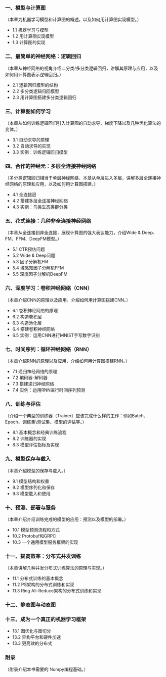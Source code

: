 
### 一、模型与计算图

（本章为机器学习模型和计算图的概述，以及如何用计算图实现模型。）

- 1.1 机器学习与模型
- 1.2 用计算图实现模型
- 1.3 计算图的实现


### 二、最简单的神经网络：逻辑回归

（本章从神经网络的视角介绍二分类/多分类逻辑回归，讲解其原理与应用，以及如何用计算图表示逻辑回归。）

- 2.1 逻辑回归模型的结构
- 2.2 多分类逻辑归回模型
- 2.3 用计算图搭建多分类逻辑回归


### 三、计算图如何学习
（本章从如何训练逻辑回归引入计算图的自动求导、梯度下降以及几种优化算法的变体。）

- 3.1 自动求导的原理
- 3.2 自动求导的实现
- 3.3 实例：训练逻辑回归模型


### 四、合作的神经元：多层全连接神经网络
（多分类逻辑回归相当于单层神经网络，本章从单层进入多层，讲解多层全连接神经网络的原理和应用，以及如何用计算图搭建。）

- 4.1 全连接层
- 4.2 搭建多层全连接神经网络
- 4.3 实例：鸟类生态类群分类


### 五、花式连接：几种非全连接神经网络
（本章从全连接到非全连接，展现计算图的强大表达能力，介绍Wide & Deep、FM、FFM、DeepFM模型。）

- 5.1 CTR预估问题
- 5.2 Wide & Deep问题
- 5.3 因子分解机FM
- 5.4 域感知因子分解机FFM
- 5.5 深度因子分解机DeepFM


### 六、深度学习：卷积神经网络（CNN）
（本章介绍CNN的原理以及应用，介绍如何用计算图搭建CNN。）

- 6.1 卷积神经网络的原理
- 6.2 构造卷积层
- 6.3 构造池化层
- 6.4 搭建卷积神经网络
- 6.5 实例：运用CNN进行MNIST手写数字识别


### 七、时间序列：循环神经网络（RNN）
（本章介绍RNN的原理以及应用，介绍如何用计算图搭建RNN。）

- 7.1 递归神经网络的原理
- 7.2 编码器-解码器
- 7.3 搭建递归神经网络
- 7.4 实例：运用RNN进行时间序列预测


### 八、训练与评估
（介绍一个典型的训练器（Trainer）应该完成什么样的工作：例如Batch、Epoch、训练集\测试集、模型的评估等。）

- 8.1 基本概念和经典训练流程
- 8.2 训练器的实现
- 8.3 模型评估指标及实现


### 九、模型保存与载入
（本章介绍模型的保存与载入。）

- 9.1 模型结构和权重
- 9.2 模型序列化和保存
- 9.3 模型载入和使用


### 十、预测、部署与服务
（本章介绍介绍训练完成的模型的应用：预测以及模型的部署。）

- 10.1 模型预测流程和方式
- 10.2 Protobuf和GRPC
- 10.3 一个通用模型服务框架的实现


### 十一、提高效率：分布式并发训练
（本章讲解几种并发分布式训练算法的原理与实现。）

- 11.1 分布式训练的基本概念
- 11.2 PS架构的分布式训练和实现
- 11.3 Ring All-Reduce架构的分布式训练和实现

### 十二、静态图与动态图

### 十三、成为一个真正的机器学习框架
- 13.1 图优化与图切分
- 13.2 异构平台和硬件加速
- 13.3 更高效的分布式

### 附录
（附录介绍本书需要的 Numpy编程基础。）


